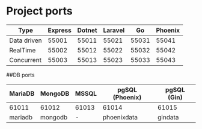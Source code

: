 # Project ports

| Type | Express | Dotnet | Laravel | Go | Phoenix |
|----------|----------|----------|----------|----------|----------|
|Data driven| 55001| 55011   | 55021   | 55031   | 55041  |
|RealTime| 55002    | 55012   | 55022   | 55032   | 55042   |
|Concurrent| 55003    | 55013   | 55023  | 55033  | 55043  |

##DB ports

| MariaDB | MongoDB | MSSQL | pgSQL (Phoenix) |pgSQL (Gin) |
|----------|----------|----------|----------|----------|
|61011|61012    | 61013   | 61014   |61015 |
|mariadb|mongodb    | -   | phoenixdata   |gindata |
